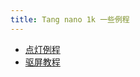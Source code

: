 ```yaml
---
title: Tang nano 1k 一些例程
---
```


- [点灯例程](./Nano_1K_examples/LED.md)
- [驱屏教程](./Nano_1K_examples/LCD.md)
